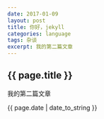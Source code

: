 ```yaml
---
date: 2017-01-09
layout: post
title: 你好，jekyll
categories: language
tags: 杂谈
excerpt: 我的第二篇文章
---
```

<h2>{{ page.title }}</h2>
<p>我的第二篇文章</p>
<p>{{ page.date | date_to_string }}</p>